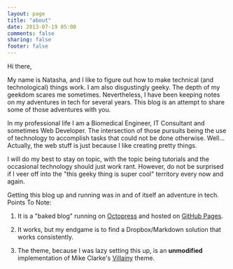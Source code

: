 ```yaml
---
layout: page
title: "about"
date: 2013-07-19 05:00
comments: false
sharing: false
footer: false
---
```

Hi there,

My name is Natasha, and I like to figure out how to make technical (and technological) things work. I am also disgustingly geeky. The depth of my geekdom scares me sometimes. Nevertheless, I have been keeping notes on my adventures in tech for several years. This blog is an attempt to share some of those adventures with you. 

In my professional life I am a Biomedical Engineer, IT Consultant and sometimes Web Developer. The intersection of those pursuits being the use of technology to accomplish tasks that could not be done otherwise. Well... Actually, the web stuff is just because I like creating pretty things. 

I will do my best to stay on topic, with the topic being tutorials and the occasional technology should just work rant. However, do not be surprised if I veer off into the "this geeky thing is super cool" territory every now and again. 

Getting this blog up and running was in and of itself an adventure in tech. Points To Note:

1. It is a "baked blog" running on [Octopress](http://octopress.org/) and hosted on [GitHub Pages](http://pages.github.com).

2. It works, but my endgame is to find a Dropbox/Markdown solution that works consistently. 

3. The theme, because I was lazy setting this up, is an __unmodified__ implementation of Mike Clarke's [Villainy](https://github.com/mikeclarke/villainy-octopress-theme) theme.


